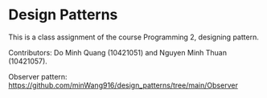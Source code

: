 # Design Patterns

This is a class assignment of the course Programming 2, designing pattern.

Contributors: Do Minh Quang (10421051) and Nguyen Minh Thuan (10421057).

Observer pattern: https://github.com/minWang916/design_patterns/tree/main/Observer
                           

